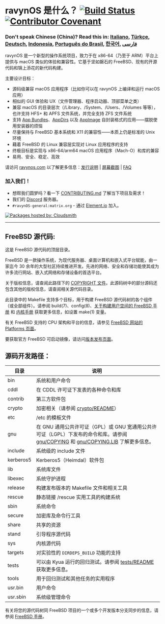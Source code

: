 # ravynOS 是什么？ [![Build Status](https://api.cirrus-ci.com/github/ravynsoft/ravynos.svg?branch=main)](https://cirrus-ci.com/github/ravynsoft/ravynos) [![Contributor Covenant](https://img.shields.io/badge/Contributor%20Covenant-2.1-4baaaa.svg)](CODE_OF_CONDUCT.md)
### Don't speak Chinese (China)? Read this in: [Italiano](README.IT.md), [Türkçe](README.TR.md), [Deutsch](README.DE.md), [Indonesia](README.ID.md), [Português do Brasil](README.pt_BR.md), [한국어](README.KR.md), [فارسی](README.FA.md)

ravynOS 是一个新型的操作系统项目，致力于在 x86-64（乃至于 ARM）平台上提供与 macOS 类似的体验和兼容性。它基于坚如磐石的 FreeBSD、现有的开源代码和锦上添花的新代码构建。

主要设计目标：
- 源码级兼容 macOS 应用程序（比如你可以在 ravynOS 上编译和运行 macOS 应用）
- 相似的 GUI 体验和 UX（文件管理器、程序启动器、顶部菜单之类）
- 兼容 macOS 的目录层次（/Library、/System、/Users、/Volumes 等等），也许支持 HFS+ 和 APFS 文件系统，并完全支持 ZFS 文件系统
- 支持 [App Bundles](https://developer.apple.com/documentation/foundation/bundle)、[AppDirs](https://github.com/AppImage/AppImageKit/wiki/AppDir) 以及 [AppImage](https://github.com/AppImage) 自封装格式的应用——摆脱使用安装器的烦恼
- 尽量保持与 FreeBSD 基本系统和 X11 的兼容性——本质上仍是标准的 Unix 环境
- 藉着 FreeBSD 的 Linux 兼容层实现对 Linux 应用程序的支持
- 终极目标是实现与 x86-64/arm64 macOS 应用程序（Mach-O）和库的兼容
- 易用、安全、稳定、高效

请访问 [ravynos.com](https://ravynos.com/) 以了解更多信息：[发行说明](https://ravynos.com/releases.html) | [屏幕截图](https://ravynos.com/screenshots.html) | [FAQ](https://ravynos.com/faq.html)

### 加入我们！

* 想帮我们圆梦吗？看一下 [CONTRIBUTING.md](CONTRIBUTING.md) 了解当下项目及需求！
* 我们的 [Discord](https://discord.com/invite/8caJbAGNwY) 服务器。
* `#ravynOS-general:matrix.org` - 通过 [Element.io](https://app.element.io/#/room/%23ravynOS-general:matrix.org) 加入。

[![Packages hosted by: Cloudsmith](https://img.shields.io/badge/OSS%20hosting%20by-cloudsmith-blue?logo=cloudsmith&style=flat-square)](https://cloudsmith.com)

---

FreeBSD 源代码:
---------------
这是 FreeBSD 源代码的顶层目录。

FreeBSD 是一款操作系统，为现代服务器、桌面计算机和嵌入式平台赋能，由一家迄今 30 余年的大型社区持续推进开发。先进的网络、安全和存储功能使其成为许多流行网站、嵌入式网络和存储设备的首选平台。

关于版权信息，请查阅此路径下的 [COPYRIGHT 文件](COPYRIGHT)。此源码树中的部分源码还包含其他的版权信息，请查阅相关源代码目录。

此目录中的 Makefile 支持多个目标，用于构建 FreeBSD 源代码树的各个组件（或全部组件）。请参阅 build(7)、config(8)、[关于构建用户空间的 FreeBSD 手册](https://docs.freebsd.org/zh_CN/books/handbook/cutting-edge/#makeworld) 和 [内核手册](https://docs.freebsd.org/zh_CN/books/handbook/kernelconfig/) 获取更多信息，如设置 make(1) 变量。

有关 FreeBSD 支持的 CPU 架构和平台的信息，请参见 [FreeBSD 网站的 Platforms 页面](https://www.freebsd.org/platforms/)。

要获取官方 FreeBSD 可启动镜像，请访问[版本发布页面](https://download.freebsd.org/ftp/releases/ISO-IMAGES/)。

源码开发路径：
---------------
| 目录 | 说明                                                         |
| --------- | ----------- |
| bin | 系统和用户命令 |
| cddl | 在 CDDL 许可证下发表的各种命令和库 |
| contrib | 第三方软件包 |
| crypto | 加密相关（请参阅 [crypto/README](crypto/README)） |
| etc | /etc 的模板文件 |
| gnu | 在 GNU 通用公共许可证（GPL）或 GNU 宽通用公共许可证（LGPL）下发布的命令和库。请参阅 [gnu/COPYING](gnu/COPYING) 和 [gnu/COPYING.LIB](gnu/COPYING.LIB) 了解更多信息。 |
| include | 系统级的 include 文件 |
| kerberos5 | Kerberos5（Heimdal）软件包 |
| lib | 系统库文件 |
| libexec | 系统守护进程 |
| release | 构建发布版本的 Makefile 文件和相关工具 |
| rescue | 静态链接 /rescue 实用工具的构建系统 |
| sbin | 系统命令 |
| secure | 加密库及命令行工具 |
| share | 共享的资源 |
| stand | 引导程序源代码 |
| sys | 内核源代码 |
| targets | 对实验性的 `DIRDEPS_BUILD` 功能的支持 |
| tests | 可以由 Kyua 运行的回归测试。请参阅 [tests/README](tests/README) 获取更多信息。 |
| tools | 用于回归测试和其他任务的实用程序 |
| usr.bin | 用户命令 |
| usr.sbin | 系统级管理命令 |

有关将您的源代码树同 FreeBSD 项目的一个或多个开发版本分支同步的信息，请参阅 [FreeBSD 手册](https://docs.freebsd.org/zh_CN/books/handbook/cutting-edge/#current-stable)。
